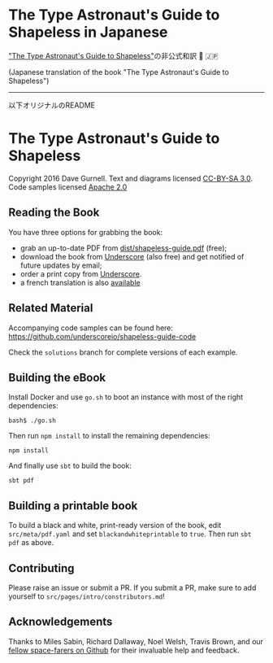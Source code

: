 # The Type Astronaut's Guide to Shapeless in Japanese

["The Type Astronaut's Guide to Shapeless"](https://github.com/underscoreio/shapeless-guide)の非公式和訳 :rocket: :jp:

(Japanese translation of the book "The Type Astronaut's Guide to Shapeless")

***
以下オリジナルのREADME

# The Type Astronaut's Guide to Shapeless

Copyright 2016 Dave Gurnell.
Text and diagrams licensed [CC-BY-SA 3.0][text-license].
Code samples licensed [Apache 2.0][code-license]

## Reading the Book

You have three options for grabbing the book:

- grab an up-to-date PDF from [dist/shapeless-guide.pdf][pdf] (free);
- download the book from [Underscore][underscore] (also free)
  and get notified of future updates by email;
- order a print copy from [Underscore][underscore].
- a french translation is also [available][fr]

## Related Material

Accompanying code samples can be found here:<br>
https://github.com/underscoreio/shapeless-guide-code

Check the `solutions` branch for complete versions of each example.

## Building the eBook

Install Docker and use `go.sh` to boot an instance
with most of the right dependencies:

~~~
bash$ ./go.sh
~~~

Then run `npm install` to install the remaining dependencies:

~~~
npm install
~~~

And finally use `sbt` to build the book:

~~~
sbt pdf
~~~

## Building a printable book

To build a black and white,
print-ready version of the book,
edit `src/meta/pdf.yaml` and set
`blackandwhiteprintable` to `true`.
Then run `sbt pdf` as above.

## Contributing

Please raise an issue or submit a PR.
If you submit a PR, make sure to add yourself to
`src/pages/intro/constributors.md`!

## Acknowledgements

Thanks to Miles Sabin, Richard Dallaway, Noel Welsh, Travis Brown,
and our [fellow space-farers on Github][contributors]
for their invaluable help and feedback.

[text-license]: https://creativecommons.org/licenses/by-sa/3.0/
[code-license]: http://www.apache.org/licenses/LICENSE-2.0
[shapeless]: https://github.com/milessabin/shapeless
[pdf]: https://github.com/underscoreio/shapeless-guide/blob/develop/dist/shapeless-guide.pdf
[slides]: https://github.com/davegurnell/shapeless-guide-slides
[code]: https://github.com/underscoreio/shapeless-guide-code
[contributors]: https://github.com/underscoreio/shapeless-guide/graphs/contributors
[underscore]: https://underscore.io/books/shapeless-guide
[lulu]: http://www.lulu.com/shop/dave-gurnell/the-type-astronauts-guide-to-shapeless/paperback/product-22992219.html
[fr]: https://github.com/crakjie/shapeless-guide
